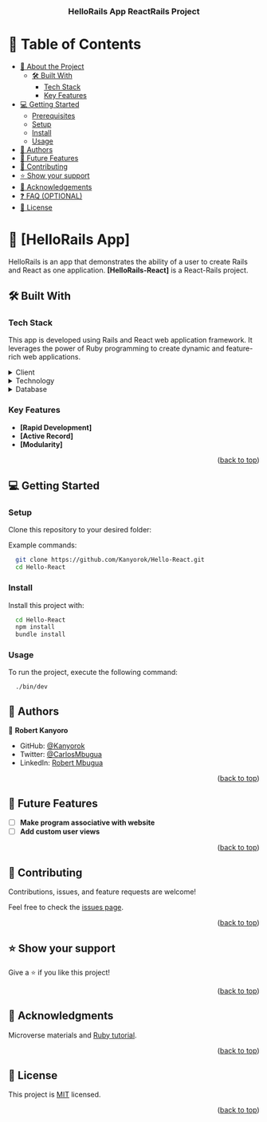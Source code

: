 <a name="readme-top"></a>
<div align="center">
  <!-- You are encouraged to replace this logo with your own! Otherwise you can also remove it. -->
  <br/>

  <h3><b>HelloRails App ReactRails Project</b></h3>

</div>

<!-- TABLE OF CONTENTS -->

# 📗 Table of Contents

- [📖 About the Project](#about-project)
  - [🛠 Built With](#built-with)
    - [Tech Stack](#tech-stack)
    - [Key Features](#key-features)
- [💻 Getting Started](#getting-started)
  - [Prerequisites](#prerequisites)
  - [Setup](#setup)
  - [Install](#install)
  - [Usage](#usage)
- [👥 Authors](#authors)
- [🔭 Future Features](#future-features)
- [🤝 Contributing](#contributing)
- [⭐️ Show your support](#support)
- [🙏 Acknowledgements](#acknowledgements)
- [❓ FAQ (OPTIONAL)](#faq)
- [📝 License](#license)

<!-- PROJECT DESCRIPTION -->

# 📖 [HelloRails App] <a name="about-project"></a>

HelloRails is an app that demonstrates the ability of a user to create Rails and React as one application. 
**[HelloRails-React]** is a React-Rails project.

## 🛠 Built With <a name="built-with"></a>

### Tech Stack <a name="tech-stack"></a>

This app is developed using Rails and React web application framework. It leverages the power of Ruby programming to create dynamic and feature-rich web applications.

<details>
  <summary>Client</summary>
  <ul>
    <li><a href="https://www.tutorialspoint.com/mvc_framework/mvc_framework_introduction.htm">MVC App</a></li>
  </ul>
</details>

<details>
  <summary>Technology</summary>
  <ul>
    <li><a href="https://www.tutorialspoint.com/ruby-on-rails/">Ruby on Rails</a></li>
  </ul>
</details>

<details>
<summary>Database</summary>
  <ul>
    <li><a href="https://www.postgresql.org/">PostgreSQL</a></li>
  </ul>
</details>

<!-- Features -->

### Key Features <a name="key-features"></a>

- **[Rapid Development]**
- **[Active Record]**
- **[Modularity]**

<p align="right">(<a href="#readme-top">back to top</a>)</p>

<!-- GETTING STARTED -->

<!-- GETTING STARTED -->

## 💻 Getting Started <a name="getting-started"></a>

### Setup

Clone this repository to your desired folder:

Example commands:

```sh
  git clone https://github.com/Kanyorok/Hello-React.git
  cd Hello-React
```
### Install

Install this project with:

```sh
  cd Hello-React
  npm install
  bundle install
```

### Usage

To run the project, execute the following command:

```
  ./bin/dev
```

<!-- AUTHORS -->

## 👥 Authors <a name="authors"></a>

👤 **Robert Kanyoro**

- GitHub: [@Kanyorok](https://github.com/Kanyorok)
- Twitter: [@CarlosMbugua](https://twitter.com/CarlosMbugua)
- LinkedIn: [Robert Mbugua](https://www.linkedin.com/in/robert-mbugua-kanyoro/)

<p align="right">(<a href="#readme-top">back to top</a>)</p>

<!-- FUTURE FEATURES -->

## 🔭 Future Features <a name="future-features"></a>

- [ ] **Make program associative with website**
- [ ] **Add custom user views**

<p align="right">(<a href="#readme-top">back to top</a>)</p>

<!-- CONTRIBUTING -->

## 🤝 Contributing <a name="contributing"></a>

Contributions, issues, and feature requests are welcome!

Feel free to check the [issues page](https://github.com/Kanyorok/Hello-React/issues).


<p align="right">(<a href="#readme-top">back to top</a>)</p>

## ⭐️ Show your support <a name="support"></a>

Give a ⭐️ if you like this project!

<p align="right">(<a href="#readme-top">back to top</a>)</p>

<!-- ACKNOWLEDGEMENTS -->

## 🙏 Acknowledgments <a name="acknowledgements"></a>

Microverse materials and [Ruby tutorial](https://www.tutorialspoint.com/ruby-on-rails/rails-installation.htm).

<p align="right">(<a href="#readme-top">back to top</a>)</p>

<!-- LICENSE -->

## 📝 License <a name="license"></a>

This project is [MIT](./LICENSE) licensed.

<p align="right">(<a href="#readme-top">back to top</a>)</p>